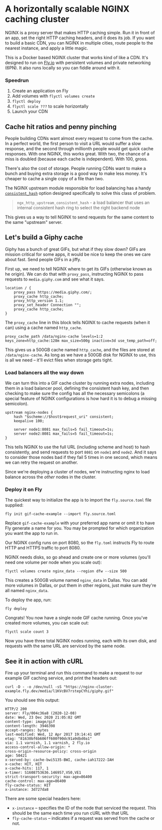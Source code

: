 # A horizontally scalable NGINX caching cluster

NGINX is a proxy server that makes HTTP caching simple. Run it in front of an app, set the right HTTP caching headers, and it does its job. If you want to build a basic CDN, you can NGINX in multiple cities, route people to the nearest instance, and apply a little magic.

This is a Docker based NGINX cluster that works kind of like a CDN. It's designed to run on [Fly.io](https://fly.io) with persistent volumes and private networking (6PN). It also runs locally so you can fiddle around with it.

### Speedrun

1. Create an application on Fly
2. Add volumes with `flyctl volumes create`
3. `flyctl deploy`
4. `flyctl scale ???` to scale horizontally
5. Launch your CDN

## Cache hit ratios and penny pinching

People building CDNs want almost every request to come from the cache. In a perfect world, the first person to visit a URL would suffer a slow response, and the second through millionth people would get quick cache responses. With one NGINX, this works great. With two, the chance of a miss is doubled (because each cache is independent). With 100, gross.

There's also the cost of storage. People running CDNs want to make a bunch and buying extra storage is a good way to make less money. It's cheaper to cache a single copy of a file than two.

The NGINX upstream module responsible for load balancing has a handy [`consistent_hash`](https://www.nginx.com/resources/wiki/modules/consistent_hash/) option designed specifically to solve this class of problem.

> `ngx_http_upstream_consistent_hash` - a load balancer that uses an internal consistent hash ring to select the right backend node

This gives us a way to tell NGINX to send requests for the same content to the same "upstream" server.

## Let's build a Giphy cache

Giphy has a bunch of great GIFs, but what if they slow down? GIFs are mission critical for some apps, it would be nice to keep the ones we care about fast. Send people GIFs in a jiffy.

First up, we need to tell NGINX where to get its GIFs (otherwise known as he origin). We can do that with `proxy_pass`, instructing NGINX to pass requests to `media.giphy.com` and see what it says.

```nginx
location / {
    proxy_pass https://media.giphy.com/;
    proxy_cache http_cache;
    proxy_http_version 1.1;
    proxy_set_header Connection "";
    proxy_cache http_cache;
}
```

The `proxy_cache` line in this block tells NGINX to cache requests (when it can) using a cache named `http_cache`.

```nginx
proxy_cache_path /data/nginx-cache levels=1:2 keys_zone=http_cache:128m max_size=500g inactive=3d use_temp_path=off;
```

This gives us a 500GB cache named `http_cache`, and the files are stored at `/data/nginx-cache`. As long as we have a 500GB disk for NGINX to use, this is all we need – it'll evict files when storage gets tight.

### Load balancers all the way down

We can turn this into a GIF cache cluster by running extra nodes, including them in a load balancer pool, defining the consistent hash key, and then checking to make sure the config has all the necessary semicolons (a special feature of NGINX configurations is how hard it is to debug a missing semicolon).

```nginx
upstream nginx-nodes {
    hash "$scheme://$host$request_uri" consistent;
    keepalive 100;

    server node1:8081 max_fails=5 fail_timeout=1s;
    server node2:8081 max_fails=5 fail_timeout=1s;
}
```

This tells NGINX to use the full URL (including scheme and host) to hash consistently, and send requests to port `8081` on `node1` and `node2`. And it says to consider those nodes bad if they fail 5 times in one second, which means we can retry the request on another. 

Since we're deploying a cluster of nodes, we're instructing nginx to load balance across the _other_ nodes in the cluster.

### Deploy it on Fly

The quickest way to initialize the app is to import the `fly.source.toml` file supplied:

```
fly init gif-cache-example --import fly.source.toml
```

Replace `gif-cache-example` with your preferred app name or omit it to have Fly generate a name for you. You may be prompted for which organization you want the app to run in. 

Our NGINX config runs on port 8080, so the `fly.toml` instructs Fly to route HTTP and HTTPS traffic to port 8080.

NGINX needs disks, so go ahead and create one or more volumes (you'll need one volume per node when you scale out):

```
flyctl volumes create nginx_data --region dfw --size 500
```

This creates a 500GB volume named `nginx_data` in Dallas. You can add more volumes in Dallas, or put them in other regions, just make sure they're all named `nginx_data`.

To deploy the app, run:

```
fly deploy
```

Congrats! You now have a single node GIF cache running. Once you've created more volumes, you can scale out:

```
flyctl scale count 3
```

Now you have three total NGINX nodes running, each with its own disk, and requests with the same URL are serviced by the same node.

## See it in action with cURL

Fire up your terminal and run this command to make a request to our example GIF caching service, and print the headers out:

```
curl -D - -o /dev/null -sS "https://nginx-cluster-example.fly.dev/media/l1KVcBV7rstepCYhi/giphy.gif"
```

You should see this output:

```
HTTP/2 200
server: Fly/004c36a8 (2020-12-08)
date: Wed, 23 Dec 2020 21:05:02 GMT
content-type: image/gif
content-length: 3946398
accept-ranges: bytes
last-modified: Wed, 12 Apr 2017 19:14:41 GMT
etag: "81630bf6b606ff600f90dc91a9dbd0a1"
via: 1.1 varnish, 1.1 varnish, 2 fly.io
access-control-allow-origin: *
cross-origin-resource-policy: cross-origin
age: 50421
x-served-by: cache-bwi5135-BWI, cache-iah17222-IAH
x-cache: HIT, HIT
x-cache-hits: 117, 1
x-timer: S1608753636.146957,VS0,VE1
strict-transport-security: max-age=86400
cache-control: max-age=86400
fly-cache-status: HIT
x-instance: 3d727da8
```

There are some special headers here:

* `x-instance` – specifies the ID of the node that serviced the request. This should be the same each time you run cURL with that URL
* `fly-cache-status` – indicates if a request was served from the cache or not.